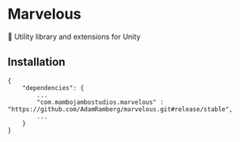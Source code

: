 # Marvelous
💄 Utility library and extensions for Unity

## Installation 
```
{
    "dependencies": {
        ...
        "com.mambojambostudios.marvelous" : "https://github.com/AdamRamberg/marvelous.git#release/stable",
        ...
    }
}
```
